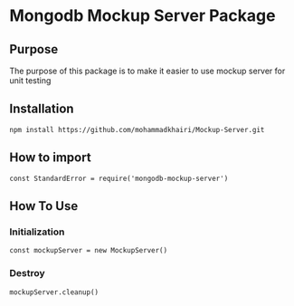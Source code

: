 # Mongodb Mockup Server Package

## Purpose
The purpose of this package is to make it easier to use mockup server for unit testing

## Installation
``npm install https://github.com/mohammadkhairi/Mockup-Server.git``

## How to import
`` const StandardError = require('mongodb-mockup-server') ``


## How To Use

### Initialization
``const mockupServer = new MockupServer()``

### Destroy
``mockupServer.cleanup()``

